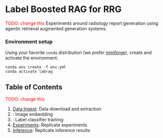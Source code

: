 # Label Boosted RAG for RRG
<span style="color:red">TODO: change this</span> Experiments around radiology report generation using agentic retrieval augmented generation systems.

### Environment setup
Using your favorite `conda` distribution (we prefer [miniforge](https://github.com/conda-forge/miniforge)), create and activate the environment:
```
conda env create -f env.yml
conda activate labrag
```

## Table of Contents
<span style="color:red">TODO: change this</span>
1. [Data Ingest](data-ingest.md): Data download and extraction
1. [](): Image embedding
1. [](): Label classifier training
1. [Experiments](experiments.md): Replicate experiments
1. [Inference](inference.md): Replicate inference results
